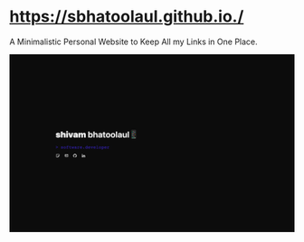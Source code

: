 # https://sbhatoolaul.github.io./

A Minimalistic Personal Website to Keep All my Links in One Place.

![Screenshot from the website. Contains the header in big with my name:shivam bhatoolaul, alongside with a subtitle bar that says: software developer. Under this subtitle bar are my other personal links.](./website-screenshot.png)
